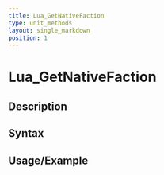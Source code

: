 ```yaml
---
title: Lua_GetNativeFaction
type: unit_methods
layout: single_markdown
position: 1
---
```


# Lua_GetNativeFaction

## Description

## Syntax

## Usage/Example


